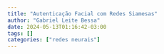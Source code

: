 ```yaml
---
title: "Autenticação Facial com Redes Siamesas"
author: "Gabriel Leite Bessa"
date: 2024-05-13T01:16:42-03:00
tags: []
categories: ["redes neurais"]
---
```


